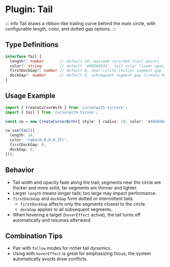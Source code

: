 # Plugin: Tail

::: info
Tail draws a ribbon-like trailing curve behind the main circle, with configurable length, color, and dotted gap options.
:::

## Type Definitions

```ts
interface Tail {
  length?: number       // default 10, maximum recorded trail points
  color?: string        // default '#00000033', tail color (lower opacity recommended)
  firstDockGap?: number // default 0, near-circle initial segment gap (skip segments)
  dockGap?: number      // default 0, subsequent segment gap (create dotted effect)
}
```

## Usage Example

```ts
import { CreateCursorWith } from 'cursorwith-ts/core';
import { tail } from 'cursorwith-ts/use';

const cw = new CreateCursorWith({ style: { radius: 18, color: '#ddddddaa' } });

cw.use(tail({
  length: 14,
  color: 'rgba(0,0,0,0.25)',
  firstDockGap: 0,
  dockGap: 0,
}));
```

<script setup>
import TailDemo from '../../components/TailDemo.vue'
</script>

<ClientOnly>
  <TailDemo />
</ClientOnly>



## Behavior

- Tail width and opacity fade along the trail; segments near the circle are thicker and more solid, far segments are thinner and lighter.
- Larger `length` means longer tails; too large may impact performance.
- `firstDockGap` and `dockGap` form dotted or intermittent tails:
  - `firstDockGap` affects only the segments closest to the circle.
  - `dockGap` applies to all subsequent segments.
- When hovering a target (`hoverEffect` active), the tail turns off automatically and resumes afterward.

## Combination Tips

- Pair with `follow` modes for richer tail dynamics.
- Using with `hoverEffect` is great for emphasizing focus; the system automatically avoids draw conflicts.